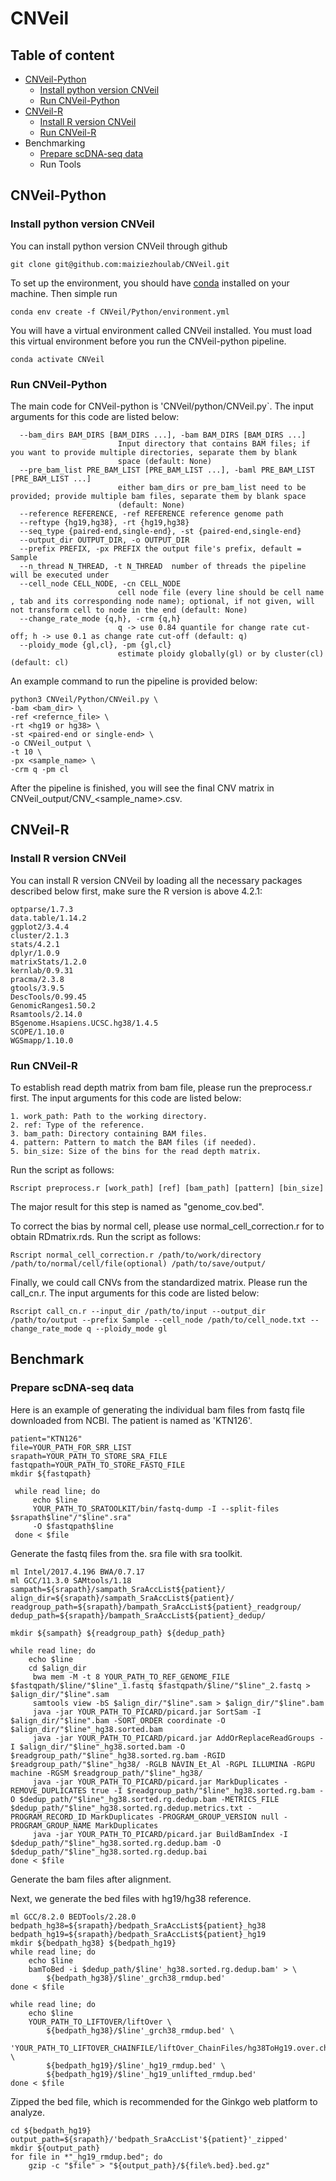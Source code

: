 # CNVeil

## Table of content
- [CNVeil-Python](#CNVeil-Python)
  - [Install python version CNVeil](#install-python-version-cnveil)
  - [Run CNVeil-Python](#Run-CNVeil-Python)
- [CNVeil-R](#CNVeil-R)
  - [Install R version CNVeil](#install-R-version-cnveil)
  - [Run CNVeil-R](#Run-CNVeil-R)
- Benchmarking
  - [Prepare scDNA-seq data](#prepare-scDNA-seq-data)
  - Run Tools

## CNVeil-Python
### Install python version CNVeil

You can install python version CNVeil through github
```
git clone git@github.com:maiziezhoulab/CNVeil.git
```
To set up the environment, you should have [conda](https://conda.io/projects/conda/en/latest/user-guide/install/index.html) installed on your machine. Then simple run
```
conda env create -f CNVeil/Python/environment.yml
```
You will have a virtual environment called CNVeil installed. You must load this virtual environment before you run the CNVeil-python pipeline.
```
conda activate CNVeil
```

### Run CNVeil-Python

The main code for CNVeil-python is 'CNVeil/python/CNVeil.py`. The input arguments for this code are listed below:

```
  --bam_dirs BAM_DIRS [BAM_DIRS ...], -bam BAM_DIRS [BAM_DIRS ...]
                        Input directory that contains BAM files; if you want to provide multiple directories, separate them by blank
                        space (default: None)
  --pre_bam_list PRE_BAM_LIST [PRE_BAM_LIST ...], -baml PRE_BAM_LIST [PRE_BAM_LIST ...]
                        either bam_dirs or pre_bam_list need to be provided; provide multiple bam files, separate them by blank space
                        (default: None)
  --reference REFERENCE, -ref REFERENCE reference genome path
  --reftype {hg19,hg38}, -rt {hg19,hg38}
  --seq_type {paired-end,single-end}, -st {paired-end,single-end}
  --output_dir OUTPUT_DIR, -o OUTPUT_DIR
  --prefix PREFIX, -px PREFIX the output file's prefix, default = Sample
  --n_thread N_THREAD, -t N_THREAD  number of threads the pipeline will be executed under
  --cell_node CELL_NODE, -cn CELL_NODE
                        cell node file (every line should be cell name , tab and its corresponding node name); optional, if not given, will not transform cell to node in the end (default: None)
  --change_rate_mode {q,h}, -crm {q,h}
                        q -> use 0.84 quantile for change rate cut-off; h -> use 0.1 as change rate cut-off (default: q)
  --ploidy_mode {gl,cl}, -pm {gl,cl}
                        estimate ploidy globally(gl) or by cluster(cl) (default: cl)

```

An example command to run the pipeline is provided below:

```
python3 CNVeil/Python/CNVeil.py \
-bam <bam_dir> \
-ref <refernce_file> \
-rt <hg19 or hg38> \
-st <paired-end or single-end> \
-o CNVeil_output \
-t 10 \
-px <sample_name> \
-crm q -pm cl
```
After the pipeline is finished, you will see the final CNV matrix in CNVeil_output/CNV_<sample_name>.csv.

## CNVeil-R
### Install R version CNVeil

You can install R version CNVeil by loading all the necessary packages described below first, make sure the R version is above 4.2.1:
```
optparse/1.7.3
data.table/1.14.2
ggplot2/3.4.4
cluster/2.1.3
stats/4.2.1
dplyr/1.0.9
matrixStats/1.2.0
kernlab/0.9.31
pracma/2.3.8
gtools/3.9.5
DescTools/0.99.45
GenomicRanges1.50.2
Rsamtools/2.14.0
BSgenome.Hsapiens.UCSC.hg38/1.4.5
SCOPE/1.10.0
WGSmapp/1.10.0
```
### Run CNVeil-R

To establish read depth matrix from bam file, please run the preprocess.r first. The input arguments for this code are listed below:

```
1. work_path: Path to the working directory.
2. ref: Type of the reference.
3. bam_path: Directory containing BAM files.
4. pattern: Pattern to match the BAM files (if needed).
5. bin_size: Size of the bins for the read depth matrix.
```
Run the script as follows:
```
Rscript preprocess.r [work_path] [ref] [bam_path] [pattern] [bin_size] 
```
The major result for this step is named as "genome_cov.bed". 

To correct the bias by normal cell, please use normal_cell_correction.r for to obtain RDmatrix.rds. 
Run the script as follows:
```
Rscript normal_cell_correction.r /path/to/work/directory /path/to/normal/cell/file(optional) /path/to/save/output/
```

Finally, we could call CNVs from the standardized matrix. Please run the call_cn.r. The input arguments for this code are listed below:

```
Rscript call_cn.r --input_dir /path/to/input --output_dir /path/to/output --prefix Sample --cell_node /path/to/cell_node.txt --change_rate_mode q --ploidy_mode gl
```
## Benchmark
### Prepare scDNA-seq data

Here is an example of generating the individual bam files from fastq file downloaded from NCBI. The patient is named as 'KTN126'.

```
patient="KTN126"
file=YOUR_PATH_FOR_SRR_LIST
srapath=YOUR_PATH_TO_STORE_SRA_FILE
fastqpath=YOUR_PATH_TO_STORE_FASTQ_FILE
mkdir ${fastqpath}

 while read line; do
     echo $line
     YOUR_PATH_TO_SRATOOLKIT/bin/fastq-dump -I --split-files $srapath$line"/"$line".sra" 
     -O $fastqpath$line
 done < $file
```
Generate the fastq files from the. sra file with sra toolkit.  
```
ml Intel/2017.4.196 BWA/0.7.17
ml GCC/11.3.0 SAMtools/1.18
sampath=${srapath}/sampath_SraAccList${patient}/
align_dir=${srapath}/sampath_SraAccList${patient}/
readgroup_path=${srapath}/bampath_SraAccList${patient}_readgroup/
dedup_path=${srapath}/bampath_SraAccList${patient}_dedup/

mkdir ${sampath} ${readgroup_path} ${dedup_path}
 
while read line; do
    echo $line
    cd $align_dir 
     bwa mem -M -t 8 YOUR_PATH_TO_REF_GENOME_FILE $fastqpath/$line/"$line"_1.fastq $fastqpath/$line/"$line"_2.fastq > $align_dir/"$line".sam
     samtools view -bS $align_dir/"$line".sam > $align_dir/"$line".bam 
     java -jar YOUR_PATH_TO_PICARD/picard.jar SortSam -I $align_dir/"$line".bam -SORT_ORDER coordinate -O $align_dir/"$line"_hg38.sorted.bam 
     java -jar YOUR_PATH_TO_PICARD/picard.jar AddOrReplaceReadGroups -I $align_dir/"$line"_hg38.sorted.bam -O $readgroup_path/"$line"_hg38.sorted.rg.bam -RGID $readgroup_path/"$line"_hg38/ -RGLB NAVIN_Et_Al -RGPL ILLUMINA -RGPU machine -RGSM $readgroup_path/"$line"_hg38/
     java -jar YOUR_PATH_TO_PICARD/picard.jar MarkDuplicates -REMOVE_DUPLICATES true -I $readgroup_path/"$line"_hg38.sorted.rg.bam -O $dedup_path/"$line"_hg38.sorted.rg.dedup.bam -METRICS_FILE $dedup_path/"$line"_hg38.sorted.rg.dedup.metrics.txt -PROGRAM_RECORD_ID MarkDuplicates -PROGRAM_GROUP_VERSION null -PROGRAM_GROUP_NAME MarkDuplicates
     java -jar YOUR_PATH_TO_PICARD/picard.jar BuildBamIndex -I $dedup_path/"$line"_hg38.sorted.rg.dedup.bam -O $dedup_path/"$line"_hg38.sorted.rg.dedup.bai
done < $file
```
Generate the bam files after alignment.

Next, we generate the bed files with hg19/hg38 reference.
```
ml GCC/8.2.0 BEDTools/2.28.0
bedpath_hg38=${srapath}/bedpath_SraAccList${patient}_hg38
bedpath_hg19=${srapath}/bedpath_SraAccList${patient}_hg19
mkdir ${bedpath_hg38} ${bedpath_hg19}
while read line; do
    echo $line
    bamToBed -i $dedup_path/$line'_hg38.sorted.rg.dedup.bam' > \
        ${bedpath_hg38}/$line'_grch38_rmdup.bed'
done < $file

while read line; do
    echo $line
    YOUR_PATH_TO_LIFTOVER/liftOver \
        ${bedpath_hg38}/$line'_grch38_rmdup.bed' \
        'YOUR_PATH_TO_LIFTOVER_CHAINFILE/liftOver_ChainFiles/hg38ToHg19.over.chain' \
        ${bedpath_hg19}/$line'_hg19_rmdup.bed' \
        ${bedpath_hg19}/$line'_hg19_unlifted_rmdup.bed'
done < $file
```
Zipped the bed file, which is recommended for the Ginkgo web platform to analyze.
```
cd ${bedpath_hg19}
output_path=${srapath}/'bedpath_SraAccList'${patient}'_zipped'
mkdir ${output_path}
for file in *"_hg19_rmdup.bed"; do
    gzip -c "$file" > "${output_path}/${file%.bed}.bed.gz"
```

